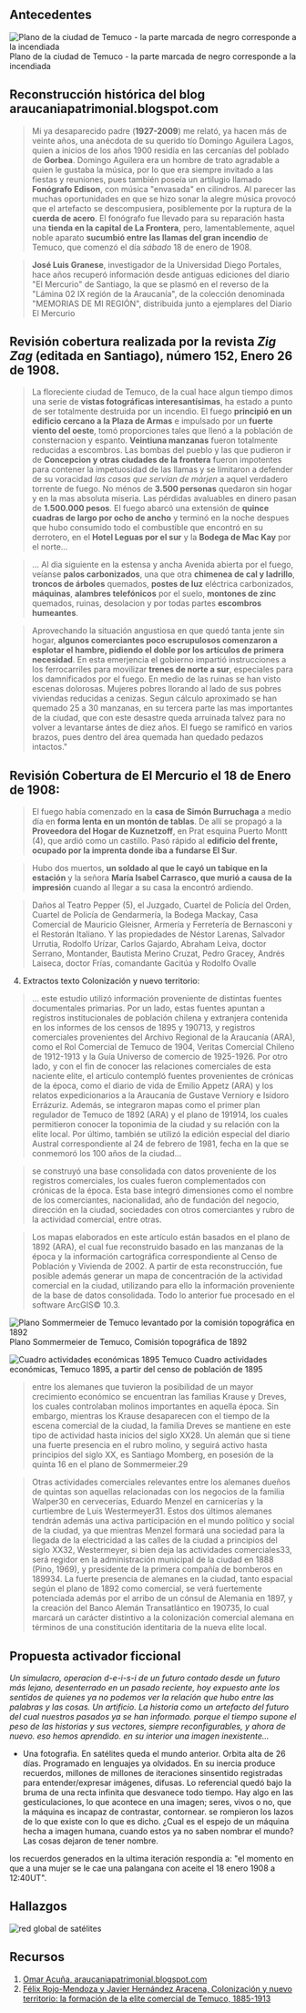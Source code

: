 ## Antecedentes
![Plano de la ciudad de Temuco - la parte marcada de negro corresponde a la incendiada](<Incendio Temuco2-1.jpg>)
Plano de la ciudad de Temuco - la parte marcada de negro corresponde a la incendiada

## Reconstrucción histórica del blog __araucaniapatrimonial.blogspot.com__

> Mi ya desaparecido padre (__1927-2009__) me relató, ya hacen más de veinte años, una anécdota de su querido tío Domingo Aguilera Lagos, quien a inicios de los años 1900 residía en las cercanías del poblado de __Gorbea__. Domingo Aguilera era un hombre de trato agradable a quien le gustaba la música, por lo que era siempre invitado a las fiestas y reuniones, pues también poseía un artilugio llamado __Fonógrafo Edison__, con música "envasada" en cilindros. Al parecer las muchas oportunidades en que se hizo sonar la alegre música provocó que el artefacto se descompusiera, posiblemente por la ruptura de la __cuerda de acero__. El fonógrafo fue llevado para su reparación hasta una __tienda en la capital de La Frontera__, pero, lamentablemente, aquel noble aparato __sucumbió entre las llamas del gran incendio__ de Temuco, que comenzó el día _sábado_ 18 de enero de 1908.

> __José Luis Granese__, investigador de la Universidad Diego Portales, hace años recuperó información desde antiguas ediciones del diario "El Mercurio" de Santiago, la que se plasmó en el reverso de la "Lámina 02 IX región de la Araucanía", de la colección denominada "MEMORIAS DE MI REGIÓN", distribuida junto a ejemplares del Diario El Mercurio

## Revisión cobertura realizada por la revista _Zig Zag_ (editada en Santiago), número 152, Enero 26 de 1908.

> La floreciente ciudad de Temuco, de la cual hace algun tiempo dimos una serie de __vistas fotográficas interesantísimas__, ha estado a punto de ser totalmente destruida por un incendio. El fuego __principió en un edificio cercano a la Plaza de Armas__ e impulsado por un __fuerte viento del oeste__, tomó proporciones tales que llenó a la población de consternacion y espanto. __Veintiuna manzanas__ fueron totalmente reducidas a escombros. Las bombas del pueblo y las que pudieron ir de __Concepcion y otras ciudades de la frontera__ fueron impotentes para contener la impetuosidad de las llamas y se limitaron a defender de su voracidad _las casas que servían de márjen_ a aquel verdadero torrente de fuego. No ménos de __3.500 personas__ quedaron sin hogar y en la mas absoluta miseria. Las pérdidas avaluables en dinero pasan de __1.500.000 pesos__. El fuego abarcó una extensión de __quince cuadras de largo por ocho de ancho__ y terminó en la noche despues que hubo consumido todo el combustible que encontró en su derrotero, en el __Hotel Leguas por el sur__ y la __Bodega de Mac Kay__ por el norte...

>... Al dia siguiente en la estensa y ancha Avenida abierta por el fuego, veíanse __palos carbonizados__, una que otra __chimenea de cal y ladrillo__, __troncos de árboles__ quemados, __postes de luz__ eléctrica carbonizados, __máquinas__, __alambres telefónicos__ por el suelo, __montones de zinc__ quemados, ruinas, desolacion y por todas partes __escombros humeantes__.

> Aprovechando la situación angustiosa en que quedó tanta jente sin hogar, __algunos comerciantes poco escrupulosos comenzaron a esplotar el hambre, pidiendo el doble por los artículos de primera necesidad__. En esta emerjencia el gobierno impartió instrucciones a los ferrocarriles para movilizar __trenes de norte a sur__, especiales para los damnificados por el fuego.
En medio de las ruinas se han visto escenas dolorosas. Mujeres pobres llorando al lado de sus pobres viviendas reducidas a cenizas. Segun cálculo aproximado se han quemado 25 a 30 manzanas, en su tercera parte las mas importantes de la ciudad, que con este desastre queda arruinada talvez para no volver a levantarse ántes de diez años. El fuego se ramificó en varios brazos, pues dentro del área quemada han quedado pedazos intactos."


## Revisión Cobertura de El Mercurio el 18 de Enero de 1908: 

> El fuego había comenzado en la __casa de Simón Burruchaga__ a medio día en __forma lenta en un montón de tablas__. De allí se propagó a la __Proveedora del Hogar de Kuznetzoff__, en Prat esquina Puerto Montt (4), que ardió como un castillo. Pasó rápido al __edificio del frente, ocupado por la imprenta donde iba a fundarse El Sur__.

> Hubo dos muertos, __un soldado al que le cayó un tabique en la estación__ y la señora __María Isabel Carrasco, que murió a causa de la impresión__ cuando al llegar a su casa la encontró ardiendo.

> Daños al Teatro Pepper (5), el Juzgado, Cuartel de Policía del Orden, Cuartel de Policía de Gendarmería, la Bodega Mackay, Casa Comercial de Mauricio Gleisner, Armería y Ferretería de Bernasconi y el Restorán Italiano. Y las propiedades de Néstor Larenas, Salvador Urrutia, Rodolfo Urízar, Carlos Gajardo, Abraham Leiva, doctor Serrano, Montander, Bautista Merino Cruzat, Pedro Gracey, Andrés Laiseca, doctor Frías, comandante Gacitúa y Rodolfo Ovalle

4. Extractos texto Colonización y nuevo territorio:

> ... este estudio utilizó información proveniente de distintas fuentes documentales primarias. Por un lado, estas fuentes apuntan a registros institucionales de población chilena y extranjera contenida en los informes de los censos de 1895 y 190713, y registros comerciales provenientes del Archivo Regional de la Araucanía (ARA), como el Rol Comercial de Temuco de 1904, Veritas Comercial Chileno de 1912-1913 y la Guía Universo de comercio de 1925-1926. Por otro lado, y con el fin de conocer las relaciones comerciales de esta naciente elite, el artículo contempló fuentes provenientes de crónicas de la época, como el diario de vida de Emilio Appetz (ARA) y los relatos expedicionarios a la Araucanía de Gustave Verniory e Isidoro Errázuriz. Además, se integraron mapas como el primer plan regulador de Temuco de 1892 (ARA) y el plano de 191914, los cuales permitieron conocer la toponimia de la ciudad y su relación con la elite local. Por último, también se utilizó la edición especial del diario Austral correspondiente al 24 de febrero de 1981, fecha en la que se conmemoró los 100 años de la ciudad... 

> se construyó una base consolidada con datos proveniente de los registros comerciales, los cuales fueron complementados con crónicas de la época. Esta base integró dimensiones como el nombre de los comerciantes, nacionalidad, año de fundación del negocio, dirección en la ciudad, sociedades con otros comerciantes y rubro de la actividad comercial, entre otras.

> Los mapas elaborados en este artículo están basados en el plano de 1892 (ARA), el cual fue reconstruido basado en las manzanas de la época y la información cartográfica correspondiente al Censo de Población y Vivienda de 2002. A partir de esta reconstrucción, fue posible además generar un mapa de concentración de la actividad comercial en la ciudad, utilizando para ello la información proveniente de la base de datos consolidada. Todo lo anterior fue procesado en el software ArcGIS© 10.3.

![Plano Sommermeier de Temuco levantado por la comisión topográfica en 1892](img/planoSommermeier.png)
Plano Sommermeier de Temuco, Comisión topográfica de 1892

![Cuadro actividades económicas 1895 Temuco](img/actividadesEconomicasTemuco1895.png)
Cuadro actividades económicas, Temuco 1895, a partir del censo de población de 1895

> entre los alemanes que tuvieron la posibilidad de un mayor crecimiento económico se encuentran las familias Krause y Dreves, los cuales controlaban molinos importantes en aquella época. Sin embargo, mientras los Krause desaparecen con el tiempo de la escena comercial de la ciudad, la familia Dreves se mantiene en este tipo de actividad hasta inicios del siglo XX28. Un alemán que si tiene una fuerte presencia en el rubro molino, y seguirá activo hasta principios del siglo XX, es Santiago Momberg, en posesión de la quinta 16 en el plano de Sommermeier.29

> Otras actividades comerciales relevantes entre los alemanes dueños de quintas son aquellas relacionadas con los negocios de la familia Walper30 en cervecerías, Eduardo Menzel en carnicerías y la curtiembre de Luis Westermeyer31. Estos dos últimos alemanes tendrán además una activa participación en el mundo político y social de la ciudad, ya que mientras Menzel formará una sociedad para la llegada de la electricidad a las calles de la ciudad a principios del siglo XX32, Westermeyer, si bien deja las actividades comerciales33, será regidor en la administración municipal de la ciudad en 1888 (Pino, 1969), y presidente de la primera compañía de bomberos en 189934. La fuerte presencia de alemanes en la ciudad, tanto espacial según el plano de 1892 como comercial, se verá fuertemente potenciada además por el arribo de un cónsul de Alemania en 1897, y la creación del Banco Alemán Transatlántico en 190735, lo cual marcará un carácter distintivo a la colonización comercial alemana en términos de una constitución identitaria de la nueva elite local.


## Propuesta activador ficcional

_Un simulacro, operacion d-e-i-s-i de un futuro contado desde un futuro más lejano, desenterrado en un pasado reciente, hoy expuesto ante los sentidos de quienes ya no podemos ver la relación que hubo entre las palabras y las cosas. Un artificio. La historia como un artefacto del futuro del cual nuestros pasados ya se han informado. porque el tiempo supone el peso de las historias y sus vectores, siempre reconfigurables, y ahora de nuevo. eso hemos aprendido. en su interior una imagen inexistente..._

- Una fotografia. En satélites queda el mundo anterior. Orbita alta de 26 días. Programado en lenguajes ya olvidados. En su inercia produce recuerdos, millones de millones de iteraciones sinsentido registradas para entender/expresar imágenes, difusas. Lo referencial quedó bajo la bruma de una recta infinita que desvanece todo tiempo. Hay algo en las gesticulaciones, lo que acontece en una imagen; seres, vivos o no, que la máquina es incapaz de contrastar, contornear. se rompieron los lazos de lo que existe con lo que es dicho. ¿Cual es el espejo de un máquina hecha a imagen humana, cuando estos ya no saben nombrar el mundo? Las cosas dejaron de tener nombre. 

los recuerdos generados en la ultima iteración respondía a: "el momento en que a una mujer se le cae una palangana con aceite el 18 enero 1908 a 12:40UT".


## Hallazgos

![red global de satélites](img/vlcsnap-2024-08-12-17h25m46s729.png)




## Recursos

1. [Omar Acuña, araucaniapatrimonial.blogspot.com](https://araucaniapatrimonial.blogspot.com/2012/02/el-gran-incendio-de-temuco.html)
2. [Félix Rojo-Mendoza y Javier Hernández Aracena, Colonización y nuevo territorio: la formación de la elite comercial de Temuco, 1885-1913](https://scielo.cl/scielo.php?lng=en&nrm=iso&pid=S0718-34022019000200185&script=sci_arttext&tlng=en&utm_source=pocket_shared)